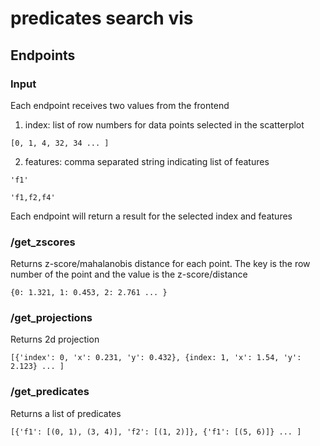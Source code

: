 # predicates search vis

## Endpoints

### Input
Each endpoint receives two values from the frontend

1) index: list of row numbers for data points selected in the scatterplot

`[0, 1, 4, 32, 34 ... ]`

2) features: comma separated string indicating list of features

`'f1'`

`'f1,f2,f4'`

Each endpoint will return a result for the selected index and features

### /get_zscores
Returns z-score/mahalanobis distance for each point. The key is the row number of the point and the value is the z-score/distance

`{0: 1.321, 1: 0.453, 2: 2.761 ... }`

### /get_projections
Returns 2d projection

`[{'index': 0, 'x': 0.231, 'y': 0.432}, {index: 1, 'x': 1.54, 'y': 2.123} ... ]`

### /get_predicates
Returns a list of predicates

```[{'f1': [(0, 1), (3, 4)], 'f2': [(1, 2)]}, {'f1': [(5, 6)]} ... ]```
